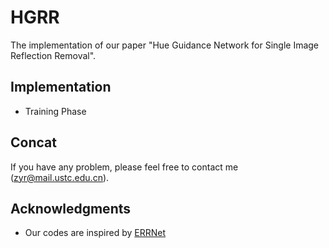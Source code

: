 # HGRR
The implementation of our paper "Hue Guidance Network for Single Image Reflection Removal".

## Implementation
* Training Phase
   




## Concat
If you have any problem, please feel free to contact me (zyr@mail.ustc.edu.cn).

## Acknowledgments
* Our codes are inspired by [ERRNet](https://github.com/Vandermode/ERRNet)
